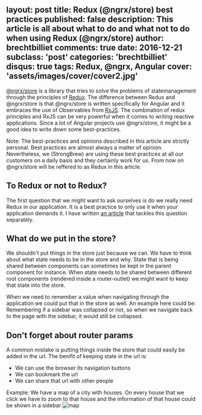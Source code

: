 layout: post
title: Redux (@ngrx/store) best practices
published: false
description: This article is all about what to do and what not to do when using Redux (@ngrx/store)
author: brechtbilliet
comments: true
date: 2016-12-21
subclass: 'post'
categories: 'brechtbilliet'
disqus: true
tags: Redux, @ngrx, Angular
cover: 'assets/images/cover/cover2.jpg'
---

[@ngrx/store](https://github.com/ngrx/platform/blob/master/docs/store/README.md) is a library that tries to solve the problems of statemanagement through the principles of [Redux](https://redux.js.org/). The difference between Redux and @ngrx/store is that @ngrx/store is written specifically for Angular and it embraces the use of Observables from [RxJS](http://reactivex.io/rxjs/).
The combination of redux principles and RxJS can be very powerful when it comes to writing reactive applications.
Since a lot of Angular projects use @ngrx/store, it might be a good idea to write down some best-practices.

Note: The best-practices and opinions described in this article are strictly personal. Best practices are almost always a matter of opinion. Nevertheless, we (StrongBrew) are using these best practices at all our customers on a daily basis and they certainly work for us.
From now on @ngrx/store will be reffered to as Redux in this article.

## To Redux or not to Redux?

The first question that we might want to ask ourselves is do we really need Redux in our application.
It is a best practice to only use it when your application demands it.
I have written [an article](https://blog.strongbrew.io/do-we-really-need-redux) that tackles this question separately.

## What do we put in the store?

We shouldn't put things in the store just because we can. We have to think about what state needs to be in the store and why.
State that is being shared between components can sometimes be kept in the parent component for instance. When state needs to be shared between different root components (rendered inside a router-outlet) we might want to keep that state into the store.

When we need to remember a value when navigating through the application we could put that in the store as well. An example here could be: Remembering if a sidebar was collapsed or not, so when we navigate back to the page with the sidebar, it would still be collapsed.

## Don't forget about router params

A common mistake is putting things inside the store that could easily be added in the url.
The benifit of keeping state in the url is:

- We can use the browser its navigation buttons
- We can bookmark the url
- We can share that url with other people

Example: We have a map of a city with houses. On every house that we click we have to zoom to that house and the information of that house could be shown in a sidebar
![map](/assets/images/posts/redux-best-practices/map.png)
